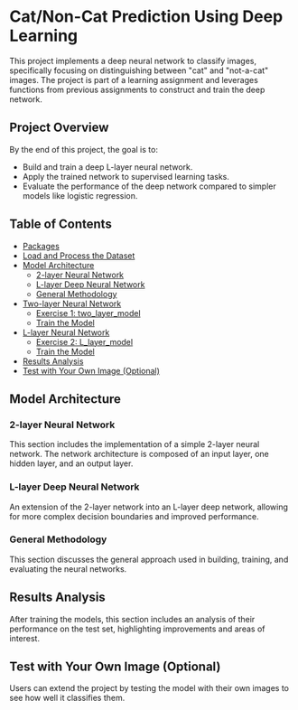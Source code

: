 

# Cat/Non-Cat Prediction Using Deep Learning

This project implements a deep neural network to classify images, specifically focusing on distinguishing between "cat" and "not-a-cat" images. The project is part of a learning assignment and leverages functions from previous assignments to construct and train the deep network.

## Project Overview

By the end of this project, the goal is to:
- Build and train a deep L-layer neural network.
- Apply the trained network to supervised learning tasks.
- Evaluate the performance of the deep network compared to simpler models like logistic regression.

## Table of Contents
- [Packages](#packages)
- [Load and Process the Dataset](#load-and-process-the-dataset)
- [Model Architecture](#model-architecture)
  - [2-layer Neural Network](#2-layer-neural-network)
  - [L-layer Deep Neural Network](#l-layer-deep-neural-network)
  - [General Methodology](#general-methodology)
- [Two-layer Neural Network](#two-layer-neural-network)
  - [Exercise 1: two_layer_model](#exercise-1-two_layer_model)
  - [Train the Model](#train-the-model)
- [L-layer Neural Network](#l-layer-neural-network)
  - [Exercise 2: L_layer_model](#exercise-2-l_layer_model)
  - [Train the Model](#train-the-model)
- [Results Analysis](#results-analysis)
- [Test with Your Own Image (Optional)](#test-with-your-own-image-optional)

## Model Architecture

### 2-layer Neural Network
This section includes the implementation of a simple 2-layer neural network. The network architecture is composed of an input layer, one hidden layer, and an output layer.

### L-layer Deep Neural Network
An extension of the 2-layer network into an L-layer deep network, allowing for more complex decision boundaries and improved performance.

### General Methodology
This section discusses the general approach used in building, training, and evaluating the neural networks.

## Results Analysis
After training the models, this section includes an analysis of their performance on the test set, highlighting improvements and areas of interest.

## Test with Your Own Image (Optional)
Users can extend the project by testing the model with their own images to see how well it classifies them.

